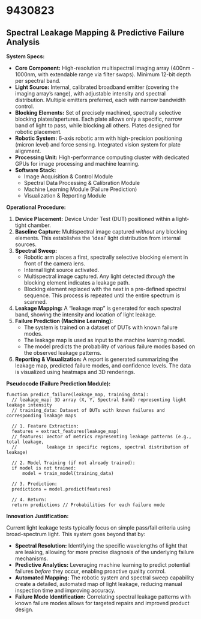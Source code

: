 # 9430823

## Spectral Leakage Mapping & Predictive Failure Analysis

**System Specs:**

*   **Core Component:** High-resolution multispectral imaging array (400nm - 1000nm, with extendable range via filter swaps). Minimum 12-bit depth per spectral band.
*   **Light Source:** Internal, calibrated broadband emitter (covering the imaging array’s range), with adjustable intensity and spectral distribution.  Multiple emitters preferred, each with narrow bandwidth control.
*   **Blocking Elements:** Set of precisely machined, spectrally selective blocking plates/apertures.  Each plate allows only a specific, narrow band of light to pass, while blocking all others. Plates designed for robotic placement.
*   **Robotic System:** 6-axis robotic arm with high-precision positioning (micron level) and force sensing. Integrated vision system for plate alignment.
*   **Processing Unit:** High-performance computing cluster with dedicated GPUs for image processing and machine learning.
*   **Software Stack:**
    *   Image Acquisition & Control Module
    *   Spectral Data Processing & Calibration Module
    *   Machine Learning Module (Failure Prediction)
    *   Visualization & Reporting Module

**Operational Procedure:**

1.  **Device Placement:** Device Under Test (DUT) positioned within a light-tight chamber.
2.  **Baseline Capture:** Multispectral image captured *without* any blocking elements. This establishes the ‘ideal’ light distribution from internal sources.
3.  **Spectral Sweep:**
    *   Robotic arm places a first, spectrally selective blocking element in front of the camera lens.
    *   Internal light source activated.
    *   Multispectral image captured. Any light detected *through* the blocking element indicates a leakage path.
    *   Blocking element replaced with the next in a pre-defined spectral sequence. This process is repeated until the entire spectrum is scanned.
4.  **Leakage Mapping:**  A “leakage map” is generated for each spectral band, showing the intensity and location of light leakage.
5.  **Failure Prediction (Machine Learning):**
    *   The system is trained on a dataset of DUTs with known failure modes.
    *   The leakage map is used as input to the machine learning model.
    *   The model predicts the probability of various failure modes based on the observed leakage patterns.
6.  **Reporting & Visualization:**  A report is generated summarizing the leakage map, predicted failure modes, and confidence levels. The data is visualized using heatmaps and 3D renderings.

**Pseudocode (Failure Prediction Module):**

```
function predict_failure(leakage_map, training_data):
  // leakage_map: 3D array (X, Y, Spectral Band) representing light leakage intensity
  // training_data: Dataset of DUTs with known failures and corresponding leakage maps

  // 1. Feature Extraction:
  features = extract_features(leakage_map)
  // features: Vector of metrics representing leakage patterns (e.g., total leakage,
  //           leakage in specific regions, spectral distribution of leakage)

  // 2. Model Training (if not already trained):
  if model is not trained:
      model = train_model(training_data)

  // 3. Prediction:
  predictions = model.predict(features)

  // 4. Return:
  return predictions // Probabilities for each failure mode
```

**Innovation Justification:**

Current light leakage tests typically focus on simple pass/fail criteria using broad-spectrum light. This system goes beyond that by:

*   **Spectral Resolution:** Identifying the specific wavelengths of light that are leaking, allowing for more precise diagnosis of the underlying failure mechanisms.
*   **Predictive Analytics:** Leveraging machine learning to predict potential failures *before* they occur, enabling proactive quality control.
*   **Automated Mapping:** The robotic system and spectral sweep capability create a detailed, automated map of light leakage, reducing manual inspection time and improving accuracy.
*   **Failure Mode Identification:** Correlating spectral leakage patterns with known failure modes allows for targeted repairs and improved product design.